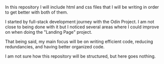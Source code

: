 In this repository I will include html and css files that I will be writing in order to get better with both of them.

I started by full-stack development journey with the Odin Project. I am not close to being done with it but I noticed several areas where I could improve on when doing the "Landing Page" project.

That being said, my main focus will be on writing efficient code, reducing redundancies, and having better organized code.

I am not sure how this repository will be structured, but here goes nothing.